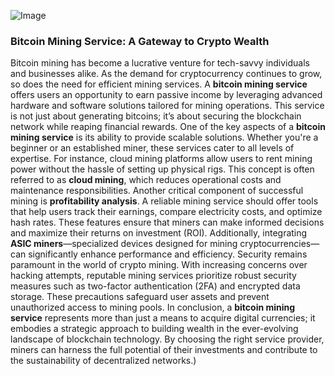
![Image](https://github.com/user-attachments/assets/d7419ec9-dc67-403f-bf28-8faea5f1f74f)
### Bitcoin Mining Service: A Gateway to Crypto Wealth
Bitcoin mining has become a lucrative venture for tech-savvy individuals and businesses alike. As the demand for cryptocurrency continues to grow, so does the need for efficient mining services. A **bitcoin mining service** offers users an opportunity to earn passive income by leveraging advanced hardware and software solutions tailored for mining operations. This service is not just about generating bitcoins; it’s about securing the blockchain network while reaping financial rewards.
One of the key aspects of a **bitcoin mining service** is its ability to provide scalable solutions. Whether you're a beginner or an established miner, these services cater to all levels of expertise. For instance, cloud mining platforms allow users to rent mining power without the hassle of setting up physical rigs. This concept is often referred to as **cloud mining**, which reduces operational costs and maintenance responsibilities.
Another critical component of successful mining is **profitability analysis**. A reliable mining service should offer tools that help users track their earnings, compare electricity costs, and optimize hash rates. These features ensure that miners can make informed decisions and maximize their returns on investment (ROI). Additionally, integrating **ASIC miners**—specialized devices designed for mining cryptocurrencies—can significantly enhance performance and efficiency.
Security remains paramount in the world of crypto mining. With increasing concerns over hacking attempts, reputable mining services prioritize robust security measures such as two-factor authentication (2FA) and encrypted data storage. These precautions safeguard user assets and prevent unauthorized access to mining pools.
In conclusion, a **bitcoin mining service** represents more than just a means to acquire digital currencies; it embodies a strategic approach to building wealth in the ever-evolving landscape of blockchain technology. By choosing the right service provider, miners can harness the full potential of their investments and contribute to the sustainability of decentralized networks.)
